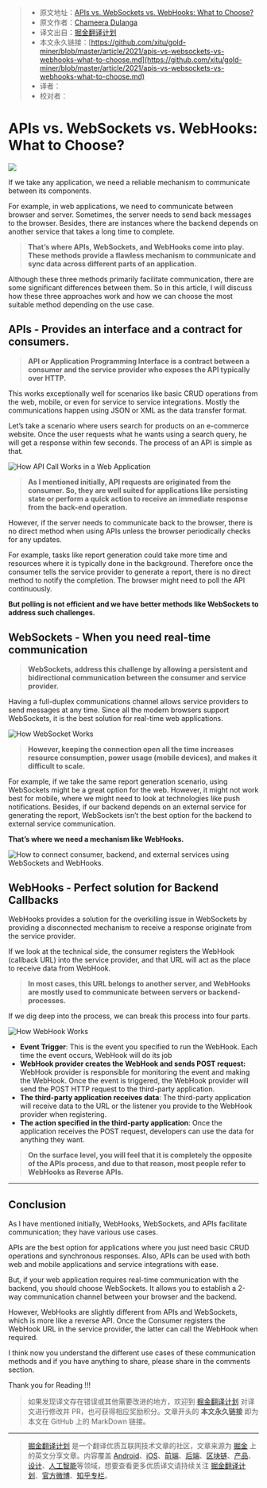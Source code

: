 > * 原文地址：[APIs vs. WebSockets vs. WebHooks: What to Choose?](https://blog.bitsrc.io/apis-vs-websockets-vs-webhooks-what-to-choose-5942b73aeb9b)
> * 原文作者：[Chameera Dulanga](https://medium.com/@chameeradulanga)
> * 译文出自：[掘金翻译计划](https://github.com/xitu/gold-miner)
> * 本文永久链接：[https://github.com/xitu/gold-miner/blob/master/article/2021/apis-vs-websockets-vs-webhooks-what-to-choose.md](https://github.com/xitu/gold-miner/blob/master/article/2021/apis-vs-websockets-vs-webhooks-what-to-choose.md)
> * 译者：
> * 校对者：

# APIs vs. WebSockets vs. WebHooks: What to Choose?

![](https://cdn-images-1.medium.com/max/5760/1*k3Etz0QztOVwxIMYg1Tatw.jpeg)

If we take any application, we need a reliable mechanism to communicate between its components.

For example, in web applications, we need to communicate between browser and server. Sometimes, the server needs to send back messages to the browser. Besides, there are instances where the backend depends on another service that takes a long time to complete.

> **That’s where APIs, WebSockets, and WebHooks come into play. These methods provide a flawless mechanism to communicate and sync data across different parts of an application.**

Although these three methods primarily facilitate communication, there are some significant differences between them. So in this article, I will discuss how these three approaches work and how we can choose the most suitable method depending on the use case.

## APIs - Provides an interface and a contract for consumers.

> **API or Application Programming Interface is a contract between a consumer and the service provider who exposes the API typically over HTTP.**

This works exceptionally well for scenarios like basic CRUD operations from the web, mobile, or even for service to service integrations. Mostly the communications happen using JSON or XML as the data transfer format.

Let’s take a scenario where users search for products on an e-commerce website. Once the user requests what he wants using a search query, he will get a response within few seconds. The process of an API is simple as that.

![How API Call Works in a Web Application](https://cdn-images-1.medium.com/max/2000/1*2P5Wwur2TEno1WY0lZHP3w.png)

> **As I mentioned initially, API requests are originated from the consumer. So, they are well suited for applications like persisting state or perform a quick action to receive an immediate response from the back-end operation.**

However, if the server needs to communicate back to the browser, there is no direct method when using APIs unless the browser periodically checks for any updates.

For example, tasks like report generation could take more time and resources where it is typically done in the background. Therefore once the consumer tells the service provider to generate a report, there is no direct method to notify the completion. The browser might need to poll the API continuously.

**But polling is not efficient and we have better methods like WebSockets to address such challenges.**

## WebSockets - When you need real-time communication

> **WebSockets, address this challenge by allowing a persistent and bidirectional communication between the consumer and service provider.**

Having a full-duplex communications channel allows service providers to send messages at any time. Since all the modern browsers support WebSockets, it is the best solution for real-time web applications.

![How WebSocket Works](https://cdn-images-1.medium.com/max/2690/1*6pyJqsMadK3ItpzWa3qdSA.png)

> **However, keeping the connection open all the time increases resource consumption, power usage (mobile devices), and makes it difficult to scale.**

For example, if we take the same report generation scenario, using WebSockets might be a great option for the web. However, it might not work best for mobile, where we might need to look at technologies like push notifications. Besides, if our backend depends on an external service for generating the report, WebSockets isn’t the best option for the backend to external service communication.

**That’s where we need a mechanism like WebHooks.**

![How to connect consumer, backend, and external services using WebSockets and WebHooks.](https://cdn-images-1.medium.com/max/2006/1*vhbQNBBr2Lmzz2QBa5KYkQ.png)

## WebHooks - Perfect solution for Backend Callbacks

WebHooks provides a solution for the overkilling issue in WebSockets by providing a disconnected mechanism to receive a response originate from the service provider.

If we look at the technical side, the consumer registers the WebHook (callback URL) into the service provider, and that URL will act as the place to receive data from WebHook.

> **In most cases, this URL belongs to another server, and WebHooks are mostly used to communicate between servers or backend-processes.**

If we dig deep into the process, we can break this process into four parts.

![How WebHook Works](https://cdn-images-1.medium.com/max/3000/1*2BYW_05KftDQ4U3XVrXQOA.png)

* **Event Trigger**: This is the event you specified to run the WebHook. Each time the event occurs, WebHook will do its job
* **WebHook provider creates the WebHook and sends POST request:** WebHook provider is responsible for monitoring the event and making the WebHook. Once the event is triggered, the WebHook provider will send the POST HTTP request to the third-party application.
* **The third-party application receives data**: The third-party application will receive data to the URL or the listener you provide to the WebHook provider when registering.
* **The action specified in the third-party application**: Once the application receives the POST request, developers can use the data for anything they want.

> **On the surface level, you will feel that it is completely the opposite of the APIs process, and due to that reason, most people refer to WebHooks as Reverse APIs.**

---

## Conclusion

As I have mentioned initially, WebHooks, WebSockets, and APIs facilitate communication; they have various use cases.

APIs are the best option for applications where you just need basic CRUD operations and synchronous responses. Also, APIs can be used with both web and mobile applications and service integrations with ease.

But, if your web application requires real-time communication with the backend, you should choose WebSockets. It allows you to establish a 2-way communication channel between your browser and the backend.

However, WebHooks are slightly different from APIs and WebSockets, which is more like a reverse API. Once the Consumer registers the WebHook URL in the service provider, the latter can call the WebHook when required.

I think now you understand the different use cases of these communication methods and if you have anything to share, please share in the comments section.

Thank you for Reading !!!

> 如果发现译文存在错误或其他需要改进的地方，欢迎到 [掘金翻译计划](https://github.com/xitu/gold-miner) 对译文进行修改并 PR，也可获得相应奖励积分。文章开头的 **本文永久链接** 即为本文在 GitHub 上的 MarkDown 链接。

---

> [掘金翻译计划](https://github.com/xitu/gold-miner) 是一个翻译优质互联网技术文章的社区，文章来源为 [掘金](https://juejin.im) 上的英文分享文章。内容覆盖 [Android](https://github.com/xitu/gold-miner#android)、[iOS](https://github.com/xitu/gold-miner#ios)、[前端](https://github.com/xitu/gold-miner#前端)、[后端](https://github.com/xitu/gold-miner#后端)、[区块链](https://github.com/xitu/gold-miner#区块链)、[产品](https://github.com/xitu/gold-miner#产品)、[设计](https://github.com/xitu/gold-miner#设计)、[人工智能](https://github.com/xitu/gold-miner#人工智能)等领域，想要查看更多优质译文请持续关注 [掘金翻译计划](https://github.com/xitu/gold-miner)、[官方微博](http://weibo.com/juejinfanyi)、[知乎专栏](https://zhuanlan.zhihu.com/juejinfanyi)。
